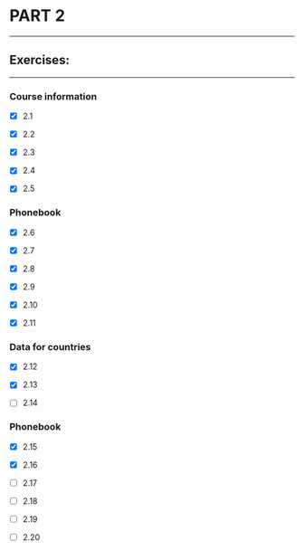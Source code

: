 # PART 2
****

## Exercises:
****
### Course information
- [x] 2.1 

- [x] 2.2

- [x] 2.3

- [x] 2.4 

- [x] 2.5

### Phonebook
- [x] 2.6
 
- [x] 2.7 

- [x] 2.8

- [x] 2.9

- [x] 2.10 

- [x] 2.11

### Data for countries

- [x] 2.12

- [x] 2.13

- [ ] 2.14 

### Phonebook

- [x] 2.15

- [x] 2.16 

- [ ] 2.17

- [ ] 2.18

- [ ] 2.19

- [ ] 2.20 

 